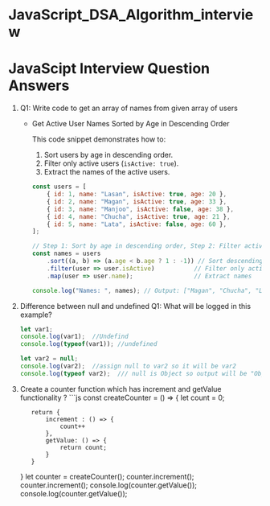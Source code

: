 # JavaScript_DSA_Algorithm_interview

# JavaScipt Interview Question Answers

1.  Q1: Write code to get an array of names from given array of users
    * Get Active User Names Sorted by Age in Descending Order

        This code snippet demonstrates how to:
        1. Sort users by age in descending order.
        2. Filter only active users (`isActive: true`).
        3. Extract the names of the active users.

        ```js
        const users = [
            { id: 1, name: "Lasan", isActive: true, age: 20 },
            { id: 2, name: "Magan", isActive: true, age: 33 },
            { id: 3, name: "Manjoo", isActive: false, age: 38 },
            { id: 4, name: "Chucha", isActive: true, age: 21 },
            { id: 5, name: "Lata", isActive: false, age: 60 },
        ];

        // Step 1: Sort by age in descending order, Step 2: Filter active users, Step 3: Map to names
        const names = users
            .sort((a, b) => (a.age < b.age ? 1 : -1)) // Sort descending by age
            .filter(user => user.isActive)           // Filter only active users
            .map(user => user.name);                 // Extract names

        console.log("Names: ", names); // Output: ["Magan", "Chucha", "Lasan"]


2.  Difference between null and undefined Q1: What will be logged in this example?
    ```js
    let var1;
    console.log(var1);  //Undefind
    console.log(typeof(var1)); //undefined
    
    let var2 = null;
    console.log(var2);  //assign null to var2 so it will be var2
    console.log(typeof var2);  /// null is Object so output will be "Object"

3.   Create a counter function which has increment and getValue functionality ?
    ```js
    const createCounter = () => {
            let count = 0;

            return {
                increment : () => {
                    count++
                },
                getValue: () => {
                    return count;
                }
            }
        }
    let counter = createCounter();
    counter.increment();
    counter.increment();
    console.log(counter.getValue());
    console.log(counter.getValue());